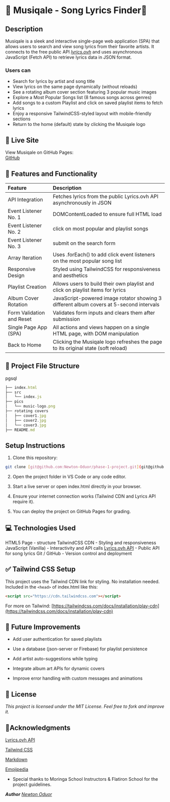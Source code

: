 # 🎵 Musiqale - Song Lyrics Finder🎵

## Description

Musiqale is a sleek and interactive single-page web application (SPA) that allows users to search and view song lyrics from their favorite artists. It connects to the free public API *[lyrics.ovh](https://lyrics.ovh)* and uses asynchronous JavaScript (Fetch API) to retrieve lyrics data in JSON format.

### Users can

* Search for lyrics by artist and song title
* View lyrics on the same page dynamically (without reloads)
* See a rotating album cover section featuring 3 popular music images
* Explore a Most Popular Songs list (8 famous songs across genres)
* Add songs to a custom Playlist and click on saved playlist items to fetch lyrics
* Enjoy a responsive TailwindCSS-styled layout with mobile-friendly sections
* Return to the home (default) state by clicking the Musiqale logo

## 🚀 Live Site

View Musiqale on GitHub Pages:  
[GitHub](https://github.com/Newton-Oduor/phase-1-project)

## 🎯 Features and Functionality

|Feature|Description|
|:------|:----------|
| API Integration | Fetches lyrics from the public Lyrics.ovh API asynchronously in JSON |
|Event Listener No. 1|DOMContentLoaded to ensure full HTML load|
|Event Listener No. 2|click on most popular and playlist songs|
|Event Listener No. 3|submit on the search form|
|Array Iteration|Uses .forEach() to add click event listeners on the most popular song list|
|Responsive Design|Styled using TailwindCSS for responsiveness and aesthetics|
|Playlist Creation|Allows users to build their own playlist and click on playlist items for lyrics|
|Album Cover Rotation|JavaScript-powered image rotator showing 3 different album covers at 5-second intervals|
|Form Validation and Reset|Validates form inputs and clears them after submission|
|Single Page App (SPA)|All actions and views happen on a single HTML page, with DOM manipulation|
|Back to Home|Clicking the Musiqale logo refreshes the page to its original state (soft reload)|

## 🧱 Project File Structure

pgsql

```javascript
├── index.html
├── src
│   └── index.js
├── pics
│   └── music-logo.png
├── rotating covers
│   ├── cover1.jpg
│   ├── cover2.jpg
│   └── cover3.jpg
├── README.md
```

## Setup Instructions

1. Clone this repository:

```bash
git clone [git@github.com:Newton-Oduor/phase-1-project.git](git@github.com:Newton-Oduor/phase-1-project.git)
```

2. Open the project folder in VS Code or any code editor.

3. Start a live server or open index.html directly in your browser.

4. Ensure your internet connection works (Tailwind CDN and Lyrics API require it).

5. You can deploy the project on GitHub Pages for grading.

## 💻 Technologies Used

HTML5 Page - structure
TailwindCSS CDN - Styling and responsiveness
JavaScript (Vanilla) - Interactivity and API calls
[Lyrics.ovh API](https://lyrics.ovh) - Public API for song lyrics
Git / GitHub - Version control and deployment

## ✅ Tailwind CSS Setup

This project uses the Tailwind CDN link for styling.
No installation needed. Included in the `<head>` of index.html like this:

```html
<script src="https://cdn.tailwindcss.com"></script>
```

For more on Tailwind:
[https://tailwindcss.com/docs/installation/play-cdn](https://tailwindcss.com/docs/installation/play-cdn)

## 📌 Future Improvements

* Add user authentication for saved playlists

* Use a database (json-server or Firebase) for playlist persistence

* Add artist auto-suggestions while typing

* Integrate album art APIs for dynamic covers

* Improve error handling with custom messages and animations

## 📜 License

*This project is licensed under the MIT License.
Feel free to fork and improve it.*

## 📝Acknowledgments

[Lyrics.ovh API](https://lyrics.ovh)

[Tailwind CSS](https://cdn.tailwindcss.com)

[Markdown](https://www.markdownguide.org/)

[Emojipedia](https://emojipedia.org/)

* Special thanks to Moringa School Instructors & Flatiron School for the project guidelines.

_**Author**_
[*Newton Oduor*](https://github.com/Newton-Oduor)
